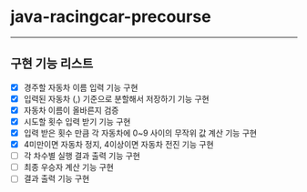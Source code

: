 # java-racingcar-precourse
---
**구현 기능 리스트**
---
- [x] 경주할 자동차 이름 입력 기능 구현
- [x] 입력된 자동차 (,) 기준으로 분할해서 저장하기 기능 구현
- [x] 자동차 이름이 올바른지 검증
- [x] 시도할 횟수 입력 받기 기능 구현
- [x] 입력 받은 횟수 만큼 각 자동차에 0~9 사이의 무작위 값 계산 기능 구현
- [x] 4미만이면 자동차 정지, 4이상이면 자동차 전진 기능 구현
- [ ] 각 차수별 실행 결과 출력 기능 구현
- [ ] 최종 우승자 계산 기능 구현
- [ ] 결과 출력 기능 구현